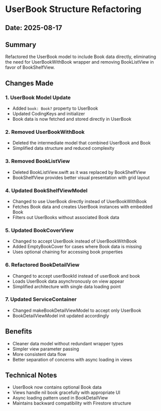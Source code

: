 # UserBook Structure Refactoring

## Date: 2025-08-17

## Summary
Refactored the UserBook model to include Book data directly, eliminating the need for UserBookWithBook wrapper and removing BookListView in favor of BookShelfView.

## Changes Made

### 1. UserBook Model Update
- Added `book: Book?` property to UserBook
- Updated CodingKeys and initializer
- Book data is now fetched and stored directly in UserBook

### 2. Removed UserBookWithBook
- Deleted the intermediate model that combined UserBook and Book
- Simplified data structure and reduced complexity

### 3. Removed BookListView
- Deleted BookListView.swift as it was replaced by BookShelfView
- BookShelfView provides better visual presentation with grid layout

### 4. Updated BookShelfViewModel
- Changed to use UserBook directly instead of UserBookWithBook
- Fetches Book data and creates UserBook instances with embedded Book
- Filters out UserBooks without associated Book data

### 5. Updated BookCoverView
- Changed to accept UserBook instead of UserBookWithBook
- Added EmptyBookCover for cases where Book data is missing
- Uses optional chaining for accessing book properties

### 6. Refactored BookDetailView
- Changed to accept userBookId instead of userBook and book
- Loads UserBook data asynchronously on view appear
- Simplified architecture with single data loading point

### 7. Updated ServiceContainer
- Changed makeBookDetailViewModel to accept only UserBook
- BookDetailViewModel init updated accordingly

## Benefits
- Cleaner data model without redundant wrapper types
- Simpler view parameter passing
- More consistent data flow
- Better separation of concerns with async loading in views

## Technical Notes
- UserBook now contains optional Book data
- Views handle nil book gracefully with appropriate UI
- Async loading pattern used in BookDetailView
- Maintains backward compatibility with Firestore structure
